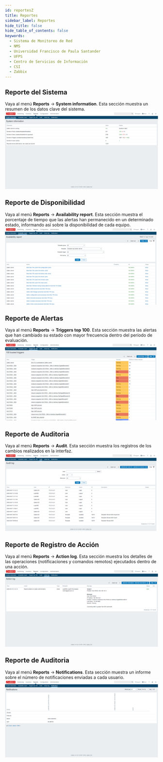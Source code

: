 ```yaml
---
id: reportesZ
title: Reportes
sidebar_label: Reportes
hide_title: false
hide_table_of_contents: false
keywords:
  - Sistema de Monitoreo de Red
  - NMS
  - Universidad Francisco de Paula Santander
  - UFPS
  - Centro de Servicios de Información
  - CSI
  - Zabbix
---
```

## Reporte del Sistema
Vaya al menú **Reports** → **System information**. Esta sección muestra un resumen de los datos clave del sistema.
![alt text](../img/zabbix14.png)

## Reporte de Disponibilidad
Vaya al menú **Reports** → **Availability report**. Esta sección muestra el porcentaje de tiempo que las alertas han permanecido en un determinado estado, informando así sobre la disponibilidad de cada equipo.
![alt text](../img/zabbix14.1.png)

## Reporte de Alertas
Vaya al menú **Reports** → **Triggers top 100**. Esta sección muestra las alertas que han cambiado su estado con mayor frecuencia dentro del período de evaluación.
![alt text](../img/zabbix14.2.png)

## Reporte de Auditoria
Vaya al menú **Reports** → **Audit**. Esta sección muestra los registros de los cambios realizados en la interfaz.
![alt text](../img/zabbix14.3.png)

## Reporte de Registro de Acción
Vaya al menú **Reports** → **Action log**. Esta sección muestra los detalles de las operaciones (notificaciones y comandos remotos) ejecutados dentro de una acción.
![alt text](../img/zabbix14.4.png)

## Reporte de Auditoria
Vaya al menú **Reports** → **Notifications**. Esta sección muestra un informe sobre el número de notificaciones enviadas a cada usuario.
![alt text](../img/zabbix14.5.png)
